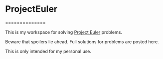 # ProjectEuler
==============
<p>This is my workspace for solving <a href="https://projecteuler.net/">Project Euler</a> problems.</p>
<p>Beware that spoilers lie ahead. Full solutions for problems are posted here.</p>
<p>This is only intended for my personal use.</p>

